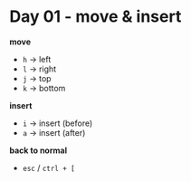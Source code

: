 <!--
 * @Author: Ada
 * @Date: 2022-06-01 20:56:41
 * @LastEditTime: 2022-06-21 11:16:35
 * @Description: 
-->

# Day 01 - move & insert

**move**
* `h` -> left
* `l` -> right
* `j` -> top
* `k` -> bottom

**insert**
* `i` -> insert (before)
* `a` -> insert (after)

**back to normal**
* `esc` / `ctrl + [`

